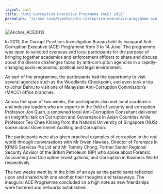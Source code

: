 ```yaml
---
layout: post
title: "Anti-Corruption Executive Programme (ACE) 2013"
permalink: "/press-room/events/anti-corruption-executive-programme-ace-2013"
---
```

![Anchor_ACE2013](https://user-images.githubusercontent.com/84945723/124114286-faa90180-da9e-11eb-95f8-8bff47de374f.jpg)

In 2013, the Corrupt Practices Investigation Bureau held its inaugural Anti-Corruption Executive (ACE) Programme from 3 to 14 June. The programme was open to selected overseas and local participants for the purpose of bringing together academics and enforcement officers to share and discuss about the diverse challenges faced by anti-corruption agencies in a rapidly-changing socio-economic, political and legal environment.

As part of the programme, the participants had the opportunity to visit several agencies such as the Woodlands Checkpoint, and even took a trip to Johor Bahru to visit one of Malaysian Anti-Corruption Commission’s (MACC) office branches.

Across the span of two weeks, the participants also met local academics and industry leaders who are experts in the field of security and corruption.  Professor Jon Quah, a renowned local Anti-Corruption Consultant delivered an insightful talk on Corruption and Governance in Asian Countries while Professor Teo Chee Khiang from the National University of Singapore (NUS) spoke about Government Auditing and Corruption.

The participants were also given practical examples of corruption in the real world through conversations with Mr Owen Hawkes, Director of Forensics in KPMG Services Pte Ltd and Mr Tommy Chong, Former Senior Regional Security Advisor of the British Petroleum (BP) who spoke about Forensic Accounting and Corruption Investigations, and Corruption in Business World respectively.

The two weeks went by in the blink of an eye as the participants reflected upon and shared with one another their thoughts and takeaways. The inaugural ACE Programme concluded on a high note as new friendships were fostered and networks established.  

